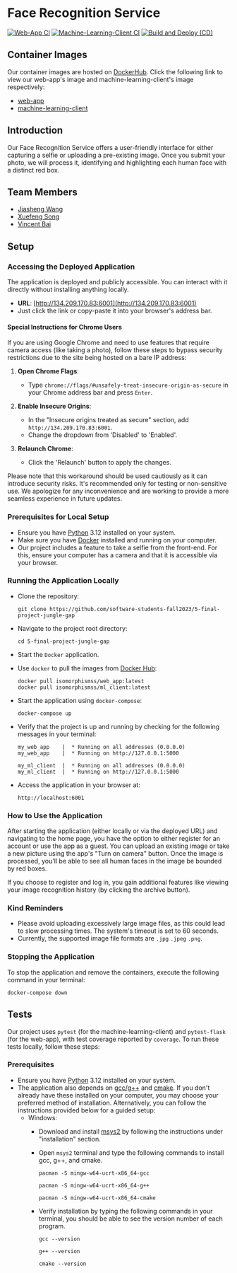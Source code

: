 # Face Recognition Service

[![Web-App CI](https://github.com/software-students-fall2023/5-final-project-jungle-gap/actions/workflows/web_app_test.yml/badge.svg)](https://github.com/software-students-fall2023/5-final-project-jungle-gap/actions/workflows/web_app_test.yml)
[![Machine-Learning-Client CI](https://github.com/software-students-fall2023/5-final-project-jungle-gap/actions/workflows/ml_client_test.yml/badge.svg)](https://github.com/software-students-fall2023/5-final-project-jungle-gap/actions/workflows/ml_client_test.yml) 
[![Build and Deploy (CD)](https://github.com/software-students-fall2023/5-final-project-jungle-gap/actions/workflows/build_and_deploy.yml/badge.svg)](https://github.com/software-students-fall2023/5-final-project-jungle-gap/actions/workflows/build_and_deploy.yml) 

## Container Images
Our container images are hosted on [DockerHub](https://hub.docker.com/). Click the following link to view our web-app's image and machine-learning-client's image respectively:
- [web-app](https://hub.docker.com/r/isomorphismss/web_app)
- [machine-learning-client](https://hub.docker.com/r/isomorphismss/ml_client)

## Introduction
Our Face Recognition Service offers a user-friendly interface for either capturing a selfie or uploading a pre-existing image. Once you submit your photo, we will process it, identifying and highlighting each human face with a distinct red box.

## Team Members
- [Jiasheng Wang](https://github.com/isomorphismss)
- [Xuefeng Song](https://github.com/wowwowooo)
- [Vincent Bai](https://github.com/VincentBai-dotcom)

## Setup

### Accessing the Deployed Application

The application is deployed and publicly accessible. You can interact with it directly without installing anything locally.

- **URL**: [http://134.209.170.83:6001](http://134.209.170.83:6001)
- Just click the link or copy-paste it into your browser's address bar.

#### Special Instructions for Chrome Users
If you are using Google Chrome and need to use features that require camera access (like taking a photo), follow these steps to bypass security restrictions due to the site being hosted on a bare IP address:

1. **Open Chrome Flags**:
   - Type `chrome://flags/#unsafely-treat-insecure-origin-as-secure` in your Chrome address bar and press `Enter`.

2. **Enable Insecure Origins**:
   - In the "Insecure origins treated as secure" section, add `http://134.209.170.83:6001`.
   - Change the dropdown from 'Disabled' to 'Enabled'.

3. **Relaunch Chrome**:
   - Click the 'Relaunch' button to apply the changes.

Please note that this workaround should be used cautiously as it can introduce security risks. It's recommended only for testing or non-sensitive use. We apologize for any inconvenience and are working to provide a more seamless experience in future updates.


### Prerequisites for Local Setup
- Ensure you have [Python](https://www.python.org/downloads/) 3.12 installed on your system.
- Make sure you have [Docker](https://docs.docker.com/get-docker/) installed and running on your computer. 
- Our project includes a feature to take a selfie from the front-end. For this, ensure your computer has a camera and that it is accessible via your browser.

### Running the Application Locally
- Clone the repository:

    ```shell
    git clone https://github.com/software-students-fall2023/5-final-project-jungle-gap 
    ```
- Navigate to the project root directory:

    ```shell
    cd 5-final-project-jungle-gap
    ```
- Start the `Docker` application.
- Use `docker` to pull the images from [Docker Hub](https://hub.docker.com/repositories/isomorphismss):

    ```shell
    docker pull isomorphismss/web_app:latest
    docker pull isomorphismss/ml_client:latest
    ```
- Start the application using `docker-compose`:

    ```shell
    docker-compose up
    ```
- Verify that the project is up and running by checking for the following messages in your terminal:

    ```shell
    my_web_app    |  * Running on all addresses (0.0.0.0)
    my_web_app    |  * Running on http://127.0.0.1:5000
    ```

    ```shell
    my_ml_client  |  * Running on all addresses (0.0.0.0)
    my_ml_client  |  * Running on http://127.0.0.1:5000
    ```
- Access the application in your browser at:

    ```shell
    http://localhost:6001
    ```

### How to Use the Application
After starting the application (either locally or via the deployed URL) and navigating to the home page, you have the option to either register for an account or use the app as a guest. You can upload an existing image or take a new picture using the app's "Turn on camera" button. Once the image is processed, you'll be able to see all human faces in the image be bounded by red boxes.

If you choose to register and log in, you gain additional features like viewing your image recognition history (by clicking the archive button). 

### Kind Reminders
- Please avoid uploading excessively large image files, as this could lead to slow processing times. The system's timeout is set to 60 seconds.
- Currently, the supported image file formats are `.jpg` `.jpeg` `.png`.

### Stopping the Application
To stop the application and remove the containers, execute the following command in your terminal:

```shell
docker-compose down
```

## Tests
Our project uses `pytest` (for the machine-learning-client) and `pytest-flask` (for the web-app), with test coverage reported by `coverage`. To run these tests locally, follow these steps:

### Prerequisites
- Ensure you have [Python](https://www.python.org/downloads/) 3.12 installed on your system.
- The application also depends on [gcc/g++](https://gcc.gnu.org/) and [cmake](https://cmake.org/download/). If you don't already have these installed on your computer, you may choose your preferred method of installation. Alternatively, you can follow the instructions provided below for a guided setup:
    - Windows:
        - Download and install [msys2](https://www.msys2.org/) by following the instructions under "installation" section.
        - Open `msys2` terminal and type the following commands to install gcc, g++, and cmake.

            ```shell
            pacman -S mingw-w64-ucrt-x86_64-gcc
            ```

            ```shell
            pacman -S mingw-w64-ucrt-x86_64-g++
            ```

            ```shell
            pacman -S mingw-w64-ucrt-x86_64-cmake
            ```
        - Verify installation by typing the following commands in your terminal, you should be able to see the version number of each program.
        
            ```shell
            gcc --version
            ```

            ```shell
            g++ --version
            ```

            ```shell
            cmake --version
            ```
